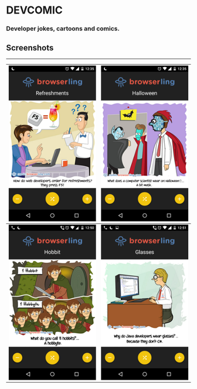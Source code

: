 # DEVCOMIC

### Developer jokes, cartoons and comics. 

## Screenshots
-----------

| ![](https://github.com/raj-subhankar/DevComic/blob/master/screenshots/Screenshot_2016-11-27-00-35-02.png) |  ![](https://github.com/raj-subhankar/DevComic/blob/master/screenshots/Screenshot_2016-11-27-00-35-59.png) | 
|-------------------------------------------------------|-------------------------------------------------------|
| ![](https://github.com/raj-subhankar/DevComic/blob/master/screenshots/Screenshot_2016-11-27-00-50-18.png) |  ![](https://github.com/raj-subhankar/DevComic/blob/master/screenshots/Screenshot_2016-11-27-00-51-20.png) |

